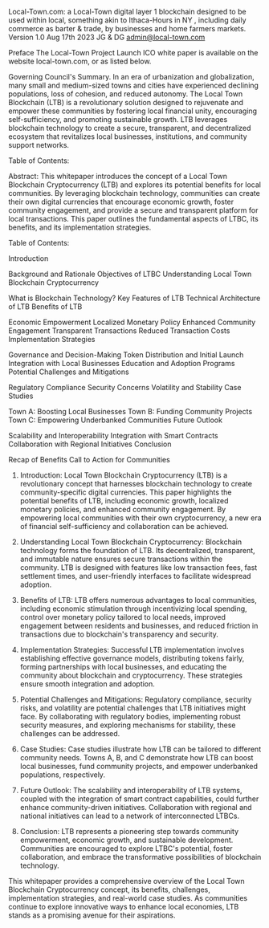 Local-Town.com: a Local-Town digital layer 1 blockchain designed to be used within local, something akin to Ithaca-Hours in NY , including daily commerce as barter & trade, by businesses and home farmers markets.
Version 1.0 Aug 17th 2023
JG & DG
admin@local-town.com

Preface
The Local-Town Project Launch ICO white paper is available on the website local-town.com, or as listed below.

Governing Council's Summary. 
In an era of urbanization and globalization, many small and medium-sized towns and cities have experienced declining populations, loss of cohesion, and reduced autonomy. The Local Town Blockchain (LTB) is a revolutionary solution designed to rejuvenate and empower these communities by fostering local financial unity, encouraging self-sufficiency, and promoting sustainable growth. LTB leverages blockchain technology to create a secure, transparent, and decentralized ecosystem that revitalizes local businesses, institutions, and community support networks.

Table of Contents:

Abstract:
This whitepaper introduces the concept of a Local Town Blockchain Cryptocurrency (LTB) and explores its potential benefits for local communities. By leveraging blockchain technology, communities can create their own digital currencies that encourage economic growth, foster community engagement, and provide a secure and transparent platform for local transactions. This paper outlines the fundamental aspects of LTBC, its benefits, and its implementation strategies.

Table of Contents:

Introduction

Background and Rationale
Objectives of LTBC
Understanding Local Town Blockchain Cryptocurrency

What is Blockchain Technology?
Key Features of LTB
Technical Architecture of LTB
Benefits of LTB

Economic Empowerment
Localized Monetary Policy
Enhanced Community Engagement
Transparent Transactions
Reduced Transaction Costs
Implementation Strategies

Governance and Decision-Making
Token Distribution and Initial Launch
Integration with Local Businesses
Education and Adoption Programs
Potential Challenges and Mitigations

Regulatory Compliance
Security Concerns
Volatility and Stability
Case Studies

Town A: Boosting Local Businesses
Town B: Funding Community Projects
Town C: Empowering Underbanked Communities
Future Outlook

Scalability and Interoperability
Integration with Smart Contracts
Collaboration with Regional Initiatives
Conclusion

Recap of Benefits
Call to Action for Communities
1. Introduction:
Local Town Blockchain Cryptocurrency (LTB) is a revolutionary concept that harnesses blockchain technology to create community-specific digital currencies. This paper highlights the potential benefits of LTB, including economic growth, localized monetary policies, and enhanced community engagement. By empowering local communities with their own cryptocurrency, a new era of financial self-sufficiency and collaboration can be achieved.

2. Understanding Local Town Blockchain Cryptocurrency:
Blockchain technology forms the foundation of LTB. Its decentralized, transparent, and immutable nature ensures secure transactions within the community. LTB is designed with features like low transaction fees, fast settlement times, and user-friendly interfaces to facilitate widespread adoption.

3. Benefits of LTB:
LTB offers numerous advantages to local communities, including economic stimulation through incentivizing local spending, control over monetary policy tailored to local needs, improved engagement between residents and businesses, and reduced friction in transactions due to blockchain's transparency and security.

4. Implementation Strategies:
Successful LTB implementation involves establishing effective governance models, distributing tokens fairly, forming partnerships with local businesses, and educating the community about blockchain and cryptocurrency. These strategies ensure smooth integration and adoption.

5. Potential Challenges and Mitigations:
Regulatory compliance, security risks, and volatility are potential challenges that LTB initiatives might face. By collaborating with regulatory bodies, implementing robust security measures, and exploring mechanisms for stability, these challenges can be addressed.

6. Case Studies:
Case studies illustrate how LTB can be tailored to different community needs. Towns A, B, and C demonstrate how LTB can boost local businesses, fund community projects, and empower underbanked populations, respectively.

7. Future Outlook:
The scalability and interoperability of LTB systems, coupled with the integration of smart contract capabilities, could further enhance community-driven initiatives. Collaboration with regional and national initiatives can lead to a network of interconnected LTBCs.

8. Conclusion:
LTB represents a pioneering step towards community empowerment, economic growth, and sustainable development. Communities are encouraged to explore LTBC's potential, foster collaboration, and embrace the transformative possibilities of blockchain technology.

This whitepaper provides a comprehensive overview of the Local Town Blockchain Cryptocurrency concept, its benefits, challenges, implementation strategies, and real-world case studies. As communities continue to explore innovative ways to enhance local economies, LTB stands as a promising avenue for their aspirations.
